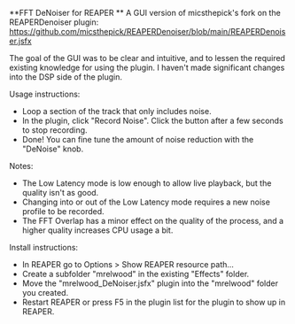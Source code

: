 **FFT DeNoiser for REAPER
**
A GUI version of micsthepick's fork on the REAPERDenoiser plugin:
https://github.com/micsthepick/REAPERDenoiser/blob/main/REAPERDenoiser.jsfx

The goal of the GUI was to be clear and intuitive, and to lessen the required existing knowledge for using the plugin. I haven't made significant changes into the DSP side of the plugin.

Usage instructions:
- Loop a section of the track that only includes noise.
- In the plugin, click "Record Noise". Click the button after a few seconds to stop recording.
- Done! You can fine tune the amount of noise reduction with the "DeNoise" knob.

Notes:
- The Low Latency mode is low enough to allow live playback, but the quality isn't as good.
- Changing into or out of the Low Latency mode requires a new noise profile to be recorded.
- The FFT Overlap has a minor effect on the quality of the process, and a higher quality increases CPU usage a bit.

Install instructions:
- In REAPER go to Options > Show REAPER resource path...
- Create a subfolder "mrelwood" in the existing "Effects" folder.
- Move the "mrelwood_DeNoiser.jsfx" plugin into the "mrelwood" folder you created.
- Restart REAPER or press F5 in the plugin list for the plugin to show up in REAPER.
